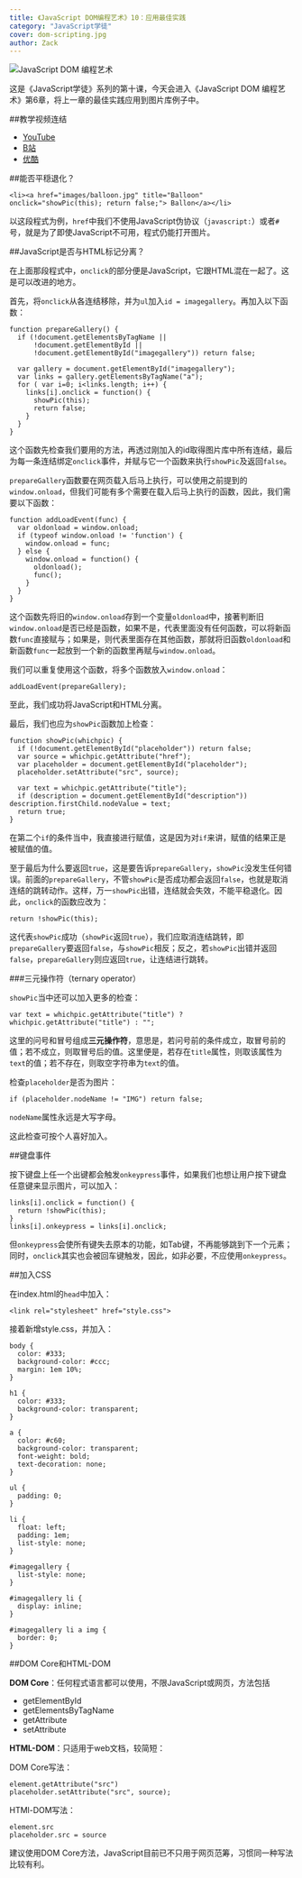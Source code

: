 ```yaml
---
title: 《JavaScript DOM编程艺术》10：应用最佳实践
category: "JavaScript学徒"
cover: dom-scripting.jpg
author: Zack
---
```


![JavaScript DOM 编程艺术](dom-scripting.jpg)

这是《JavaScript学徒》系列的第十课，今天会进入《JavaScript DOM 编程艺术》第6章，将上一章的最佳实践应用到图片库例子中。

##教学视频连结

* [YouTube](https://youtu.be/eGdJuXp2p20)
* [B站](https://www.bilibili.com/video/av32729095/)
* [优酷](https://v.youku.com/v_show/id_XMzg0Mzc0OTY3Ng==.html)


##能否平穏退化？

```
<li><a href="images/balloon.jpg" title="Balloon" onclick="showPic(this); return false;"> Ballon</a></li>
```

以这段程式为例，`href`中我们不使用JavaScript伪协议（`javascript:`）或者`#`号，就是为了即使JavaScript不可用，程式仍能打开图片。

##JavaScript是否与HTML标记分离？

在上面那段程式中，`onclick`的部分便是JavaScript，它跟HTML混在一起了。这是可以改进的地方。

首先，将`onclick`从各连结移除，并为`ul`加入`id = imagegallery`。再加入以下函数：

```
function prepareGallery() {
  if (!document.getElementsByTagName || 
      !document.getElementById ||
      !document.getElementById("imagegallery")) return false;

  var gallery = document.getElementById("imagegallery");
  var links = gallery.getElementsByTagName("a");
  for ( var i=0; i<links.length; i++) {
    links[i].onclick = function() {
      showPic(this);
      return false;
    }
  }
}
```

这个函数先检查我们要用的方法，再透过刚加入的id取得图片库中所有连结，最后为每一条连结绑定`onclick`事件，并赋与它一个函数来执行`showPic`及返回`false`。

`prepareGallery`函数要在网页载入后马上执行，可以使用之前提到的`window.onload`，但我们可能有多个需要在载入后马上执行的函数，因此，我们需要以下函数：

```
function addLoadEvent(func) {
  var oldonload = window.onload;
  if (typeof window.onload != 'function') {
    window.onload = func;
  } else {
    window.onload = function() {
      oldonload();
      func();
    }
  }
}
```

这个函数先将旧的`window.onload`存到一个变量`oldonload`中，接著判断旧`window.onload`是否已经是函数，如果不是，代表里面没有任何函数，可以将新函数`func`直接赋与；如果是，则代表里面存在其他函数，那就将旧函数`oldonload`和新函数`func`一起放到一个新的函数里再赋与`window.onload`。

我们可以重复使用这个函数，将多个函数放入`window.onload`：

`addLoadEvent(prepareGallery);`

至此，我们成功将JavaScript和HTML分离。

最后，我们也应为`showPic`函数加上检查：

```
function showPic(whichpic) {
  if (!document.getElementById("placeholder")) return false;
  var source = whichpic.getAttribute("href");
  var placeholder = document.getElementById("placeholder");
  placeholder.setAttribute("src", source);

  var text = whichpic.getAttribute("title");
  if (description = document.getElementById("description")) description.firstChild.nodeValue = text;
  return true;
}
```

在第二个`if`的条件当中，我直接进行赋值，这是因为对`if`来讲，赋值的结果正是被赋值的值。

至于最后为什么要返回`true`，这是要告诉`prepareGallery`，`showPic`没发生任何错误。前面的`prepareGallery`，不管`showPic`是否成功都会返回`false`，也就是取消连结的跳转动作。这样，万一`showPic`出错，连结就会失效，不能平稳退化。因此，`onclick`的函数应改为：

`return !showPic(this);`

这代表`showPic`成功（`showPic`返回`true`），我们应取消连结跳转，即`prepareGallery`要返回`false`，与`showPic`相反；反之，若`showPic`出错并返回`false`，`prepareGallery`则应返回`true`，让连结进行跳转。

###三元操作符（ternary operator）

`showPic`当中还可以加入更多的检查：

```
var text = whichpic.getAttribute("title") ? whichpic.getAttribute("title") : "";
```

这里的问号和冒号组成**三元操作符**，意思是，若问号前的条件成立，取冒号前的值；若不成立，则取冒号后的值。这里便是，若存在`title`属性，则取该属性为`text`的值；若不存在，则取空字符串为`text`的值。

检查`placeholder`是否为图片：

`if (placeholder.nodeName != "IMG") return false;`

`nodeName`属性永远是大写字母。

这此检查可按个人喜好加入。

##键盘事件

按下键盘上任一个出键都会触发`onkeypress`事件，如果我们也想让用户按下键盘任意键来显示图片，可以加入：

```
links[i].onclick = function() {
  return !showPic(this);
}
links[i].onkeypress = links[i].onclick;
```

但`onkeypress`会使所有键失去原本的功能，如Tab键，不再能够跳到下一个元素；同时，`onclick`其实也会被回车键触发，因此，如非必要，不应使用`onkeypress`。

##加入CSS

在index.html的`head`中加入：

`<link rel="stylesheet" href="style.css">`

接着新增style.css，并加入：

```
body {
  color: #333;
  background-color: #ccc;
  margin: 1em 10%;
}

h1 {
  color: #333;
  background-color: transparent;
}

a {
  color: #c60;
  background-color: transparent;
  font-weight: bold;
  text-decoration: none;
}

ul {
  padding: 0;
}

li {
  float: left;
  padding: 1em;
  list-style: none;
}

#imagegallery {
  list-style: none;
}

#imagegallery li {
  display: inline;
}

#imagegallery li a img {
  border: 0;
}
```

##DOM Core和HTML-DOM

**DOM Core**：任何程式语言都可以使用，不限JavaScript或网页，方法包括

* getElementById
* getElementsByTagName
* getAttribute
* setAttribute

**HTML-DOM**：只适用于web文档，较简短：

DOM Core写法：
```
element.getAttribute("src")
placeholder.setAttribute("src", source);
```

HTMl-DOM写法：
```
element.src
placeholder.src = source
```

建议使用DOM Core方法，JavaScript目前已不只用于网页范筹，习惯同一种写法比较有利。